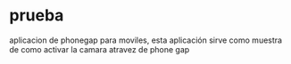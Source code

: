 prueba
======

aplicacion de phonegap para moviles, esta aplicación sirve como muestra de como activar la camara atravez
de phone gap
